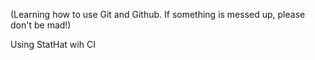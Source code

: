 (Learning how to use Git and Github. If something is messed up, please don't be mad!)

Using StatHat wih CI